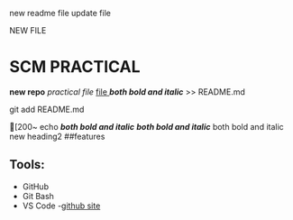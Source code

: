 new readme file
update file

NEW FILE
# SCM PRACTICAL

**new repo**
_practical file_
<u> file </u>
***both bold and italic*** >> README.md





git add README.md

[200~ echo ***both bold and italic***
***both bold and italic***
both bold and italic new heading2
##features
## Tools:
+ GitHub
+ Git Bash
+ VS Code
-[github site](https://github.com)
